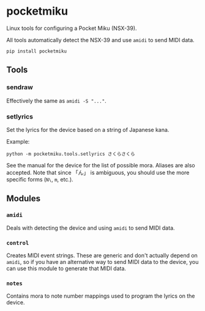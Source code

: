 # pocketmiku

Linux tools for configuring a Pocket Miku (NSX-39).

All tools automatically detect the NSX-39 and use `amidi` to send MIDI data.

    pip install pocketmiku

## Tools

### sendraw

Effectively the same as `amidi -S "..."`.

### setlyrics

Set the lyrics for the device based on a string of Japanese kana.

Example:

    python -m pocketmiku.tools.setlyrics さくらさくら

See the manual for the device for the list of possible mora. Aliases are also accepted. Note that since 「ん」 is ambiguous, you should use the more specific forms (`N\`, `m`, etc.).

## Modules

### `amidi`

Deals with detecting the device and using `amidi` to send MIDI data.

### `control`

Creates MIDI event strings. These are generic and don't actually depend on `amidi`, so if you have an alternative way to send MIDI data to the device, you can use this module to generate that MIDI data.

### `notes`

Contains mora to note number mappings used to program the lyrics on the device.
